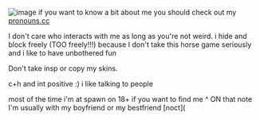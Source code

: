 ![image](https://github.com/user-attachments/assets/ce954b61-039a-4034-891f-07230912e869)
if you want to know a bit about me you should check out my [pronouns.cc](https://pronouns.cc/@Materia)

I don't care who interacts with me as long as you're not weird. i hide and block freely (TOO freely!!!) because I don't take this horse game seriously and i like to have unbothered fun

Don't take insp or copy my skins.

c+h and int positive :) i like talking to people

most of the time i'm at spawn on 18+ if you want to find me
^
ON that note I'm usually with my boyfriend or my bestfriend [noct](
